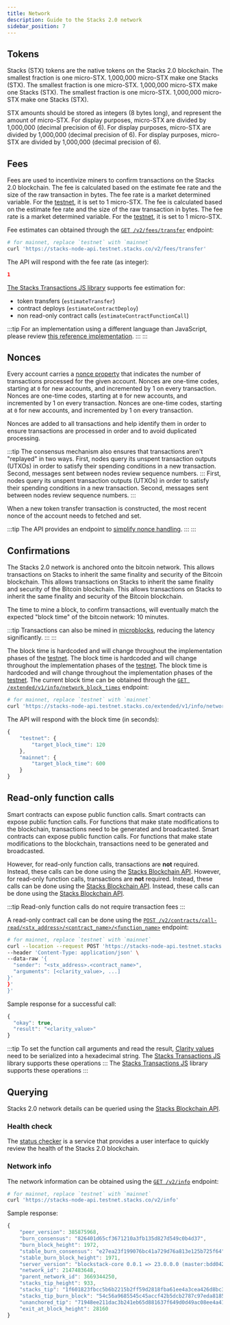 ```yaml
---
title: Network
description: Guide to the Stacks 2.0 network
sidebar_position: 7
---
```


## Tokens

Stacks (STX) tokens are the native tokens on the Stacks 2.0 blockchain. The smallest fraction is one micro-STX. 1,000,000 micro-STX make one Stacks (STX). The smallest fraction is one micro-STX. 1,000,000 micro-STX make one Stacks (STX). The smallest fraction is one micro-STX. 1,000,000 micro-STX make one Stacks (STX).

STX amounts should be stored as integers (8 bytes long), and represent the amount of micro-STX. For display purposes, micro-STX are divided by 1,000,000 (decimal precision of 6). For display purposes, micro-STX are divided by 1,000,000 (decimal precision of 6). For display purposes, micro-STX are divided by 1,000,000 (decimal precision of 6).

## Fees

Fees are used to incentivize miners to confirm transactions on the Stacks 2.0 blockchain. The fee is calculated based on the estimate fee rate and the size of the raw transaction in bytes. The fee rate is a market determined variable. For the [testnet](/understand-stacks/testnet), it is set to 1 micro-STX. The fee is calculated based on the estimate fee rate and the size of the raw transaction in bytes. The fee rate is a market determined variable. For the [testnet](testnet), it is set to 1 micro-STX.

Fee estimates can obtained through the [`GET /v2/fees/transfer`](https://docs.hiro.so/api#operation/get_fee_transfer) endpoint:

```bash
# for mainnet, replace `testnet` with `mainnet`
curl 'https://stacks-node-api.testnet.stacks.co/v2/fees/transfer'
```

The API will respond with the fee rate (as integer):

```json
1
```

[The Stacks Transactions JS library](https://github.com/hirosystems/stacks.js/tree/master/packages/transactions) supports fee estimation for:

- token transfers (`estimateTransfer`)
- contract deploys (`estimateContractDeploy`)
- non read-only contract calls (`estimateContractFunctionCall`)

:::tip For an implementation using a different language than JavaScript, please review [this reference implementation](https://github.com/hirosystems/stacks.js/blob/master/packages/transactions/src/builders.ts#L97). ::: :::

## Nonces

Every account carries a [nonce property](https://en.wikipedia.org/wiki/Cryptographic_nonce) that indicates the number of transactions processed for the given account. Nonces are one-time codes, starting at `0` for new accounts, and incremented by 1 on every transaction. Nonces are one-time codes, starting at `0` for new accounts, and incremented by 1 on every transaction. Nonces are one-time codes, starting at `0` for new accounts, and incremented by 1 on every transaction.

Nonces are added to all transactions and help identify them in order to ensure transactions are processed in order and to avoid duplicated processing.

:::tip
The consensus mechanism also ensures that transactions aren't "replayed" in two ways. First, nodes query its unspent transaction outputs (UTXOs) in order to satisfy their spending conditions in a new transaction. Second, messages sent between nodes review sequence numbers.
::: First, nodes query its unspent transaction outputs (UTXOs) in order to satisfy their spending conditions in a new transaction. Second, messages sent between nodes review sequence numbers.
:::

When a new token transfer transaction is constructed, the most recent nonce of the account needs to fetched and set.

:::tip The API provides an endpoint to [simplify nonce handling](https://docs.hiro.so/get-started/stacks-blockchain-api#nonce-handling). ::: :::

## Confirmations

The Stacks 2.0 network is anchored onto the bitcoin network. This allows transactions on Stacks to inherit the same finality and security of the Bitcoin blockchain. This allows transactions on Stacks to inherit the same finality and security of the Bitcoin blockchain. This allows transactions on Stacks to inherit the same finality and security of the Bitcoin blockchain.

The time to mine a block, to confirm transactions, will eventually match the expected "block time" of the bitcoin network: 10 minutes.

:::tip Transactions can also be mined in [microblocks](microblocks), reducing the latency significantly. ::: :::

The block time is hardcoded and will change throughout the implementation phases of the [testnet](testnet). The block time is hardcoded and will change throughout the implementation phases of the [testnet](testnet). The block time is hardcoded and will change throughout the implementation phases of the [testnet](/understand-stacks/testnet). The current block time can be obtained through the [`GET /extended/v1/info/network_block_times`](https://docs.hiro.so/api#operation/get_network_block_times) endpoint:

```bash
# for mainnet, replace `testnet` with `mainnet`
curl 'https://stacks-node-api.testnet.stacks.co/extended/v1/info/network_block_times'
```

The API will respond with the block time (in seconds):

```js
{
    "testnet": {
        "target_block_time": 120
    },
    "mainnet": {
        "target_block_time": 600
    }
}
```

## Read-only function calls

Smart contracts can expose public function calls. Smart contracts can expose public function calls. For functions that make state modifications to the blockchain, transactions need to be generated and broadcasted. Smart contracts can expose public function calls. For functions that make state modifications to the blockchain, transactions need to be generated and broadcasted.

However, for read-only function calls, transactions are **not** required. Instead, these calls can be done using the [Stacks Blockchain API](https://docs.hiro.so/get-started/stacks-blockchain-api). However, for read-only function calls, transactions are **not** required. Instead, these calls can be done using the [Stacks Blockchain API](https://docs.hiro.so/get-started/stacks-blockchain-api). Instead, these calls can be done using the [Stacks Blockchain API](https://docs.hiro.so/get-started/stacks-blockchain-api).

:::tip
Read-only function calls do not require transaction fees
:::

A read-only contract call can be done using the [`POST /v2/contracts/call-read/<stx_address>/<contract_name>/<function_name>`](https://docs.hiro.so/api#operation/call_read_only_function) endpoint:

```bash
# for mainnet, replace `testnet` with `mainnet`
curl --location --request POST 'https://stacks-node-api.testnet.stacks.co/v2/contracts/call-read/<stx_address>/<contract_name>/<function_name>' \
--header 'Content-Type: application/json' \
--data-raw '{
  "sender": "<stx_address>.<contract_name>",
  "arguments": [<clarity_value>, ...]
}'
}'
}'
```

Sample response for a successful call:

```js
{
  "okay": true,
  "result": "<clarity_value>"
}
```

:::tip To set the function call arguments and read the result, [Clarity values](../write-smart-contracts/values) need to be serialized into a hexadecimal string. The [Stacks Transactions JS](https://github.com/hirosystems/stacks.js/tree/master/packages/transactions) library supports these operations ::: The [Stacks Transactions JS](https://github.com/hirosystems/stacks.js/tree/master/packages/transactions) library supports these operations :::

## Querying

Stacks 2.0 network details can be queried using the [Stacks Blockchain API](https://docs.hiro.so/get-started/stacks-blockchain-api).

### Health check

The [status checker](https://stacks-status.com/) is a service that provides a user interface to quickly review the health of the Stacks 2.0 blockchain.

### Network info

The network information can be obtained using the [`GET /v2/info`](https://docs.hiro.so/api#operation/get_core_api_info) endpoint:

```bash
# for mainnet, replace `testnet` with `mainnet`
curl 'https://stacks-node-api.testnet.stacks.co/v2/info'
```

Sample response:

```js
{
    "peer_version": 385875968,
    "burn_consensus": "826401d65cf3671210a3fb135d827d549c0b4d37",
    "burn_block_height": 1972,
    "stable_burn_consensus": "e27ea23f199076bc41a729d76a813e125b725f64",
    "stable_burn_block_height": 1971,
    "server_version": "blockstack-core 0.0.1 => 23.0.0.0 (master:bdd042242+, release build, linux [x86_64]",
    "network_id": 2147483648,
    "parent_network_id": 3669344250,
    "stacks_tip_height": 933,
    "stacks_tip": "1f601823fbcc5b6b2215b2ff59d2818fba61ee4a3cea426d8bc3dbb268005d8f",
    "stacks_tip_burn_block": "54c56a9685545c45accf42b5dcb2787c97eda8185a1c794daf9b5a59d4807abc",
    "unanchored_tip": "71948ee211dac3b241eb65d881637f649d0d49ac08ee4a41c29217d3026d7aae",
    "exit_at_block_height": 28160
}
```
